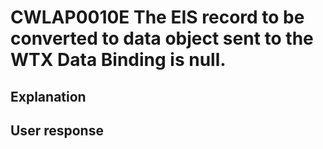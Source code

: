 # CWLAP0010E The EIS record to be converted to data object sent to the WTX Data Binding is null.

## Explanation

## User response